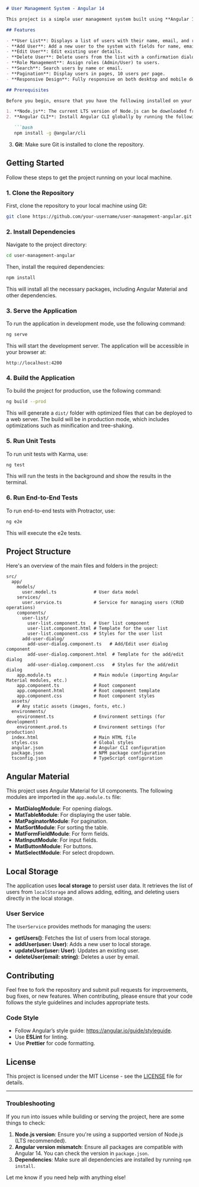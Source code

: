 ```markdown
# User Management System - Angular 14

This project is a simple user management system built using **Angular 14** and **Angular Material**. It includes functionalities such as displaying users, adding, editing, deleting users, pagination, role management, and more. The application uses **local storage** for data persistence.

## Features

- **User List**: Displays a list of users with their name, email, and role.
- **Add User**: Add a new user to the system with fields for name, email, and role.
- **Edit User**: Edit existing user details.
- **Delete User**: Delete users from the list with a confirmation dialog.
- **Role Management**: Assign roles (Admin/User) to users.
- **Search**: Search users by name or email.
- **Pagination**: Display users in pages, 10 users per page.
- **Responsive Design**: Fully responsive on both desktop and mobile devices.

## Prerequisites

Before you begin, ensure that you have the following installed on your machine:

1. **Node.js**: The current LTS version of Node.js can be downloaded from [here](https://nodejs.org/).
2. **Angular CLI**: Install Angular CLI globally by running the following command:

   ```bash
   npm install -g @angular/cli
   ```

3. **Git**: Make sure Git is installed to clone the repository.

## Getting Started

Follow these steps to get the project running on your local machine.

### 1. Clone the Repository

First, clone the repository to your local machine using Git:

```bash
git clone https://github.com/your-username/user-management-angular.git
```

### 2. Install Dependencies

Navigate to the project directory:

```bash
cd user-management-angular
```

Then, install the required dependencies:

```bash
npm install
```

This will install all the necessary packages, including Angular Material and other dependencies.

### 3. Serve the Application

To run the application in development mode, use the following command:

```bash
ng serve
```

This will start the development server. The application will be accessible in your browser at:

```
http://localhost:4200
```

### 4. Build the Application

To build the project for production, use the following command:

```bash
ng build --prod
```

This will generate a `dist/` folder with optimized files that can be deployed to a web server. The build will be in production mode, which includes optimizations such as minification and tree-shaking.

### 5. Run Unit Tests

To run unit tests with Karma, use:

```bash
ng test
```

This will run the tests in the background and show the results in the terminal.

### 6. Run End-to-End Tests

To run end-to-end tests with Protractor, use:

```bash
ng e2e
```

This will execute the e2e tests.

## Project Structure

Here's an overview of the main files and folders in the project:

```
src/
  app/
    models/
      user.model.ts              # User data model
    services/
      user.service.ts            # Service for managing users (CRUD operations)
    components/
      user-list/
        user-list.component.ts   # User list component
        user-list.component.html # Template for the user list
        user-list.component.css  # Styles for the user list
      add-user-dialog/
        add-user-dialog.component.ts   # Add/Edit user dialog component
        add-user-dialog.component.html  # Template for the add/edit dialog
        add-user-dialog.component.css   # Styles for the add/edit dialog
    app.module.ts                # Main module (importing Angular Material modules, etc.)
    app.component.ts             # Root component
    app.component.html           # Root component template
    app.component.css            # Root component styles
  assets/
    # Any static assets (images, fonts, etc.)
  environments/
    environment.ts               # Environment settings (for development)
    environment.prod.ts          # Environment settings (for production)
  index.html                     # Main HTML file
  styles.css                     # Global styles
  angular.json                   # Angular CLI configuration
  package.json                   # NPM package configuration
  tsconfig.json                  # TypeScript configuration
```

## Angular Material

This project uses Angular Material for UI components. The following modules are imported in the `app.module.ts` file:

- **MatDialogModule**: For opening dialogs.
- **MatTableModule**: For displaying the user table.
- **MatPaginatorModule**: For pagination.
- **MatSortModule**: For sorting the table.
- **MatFormFieldModule**: For form fields.
- **MatInputModule**: For input fields.
- **MatButtonModule**: For buttons.
- **MatSelectModule**: For select dropdown.

## Local Storage

The application uses **local storage** to persist user data. It retrieves the list of users from `localStorage` and allows adding, editing, and deleting users directly in the local storage.

### User Service

The `UserService` provides methods for managing the users:

- **getUsers()**: Fetches the list of users from local storage.
- **addUser(user: User)**: Adds a new user to local storage.
- **updateUser(user: User)**: Updates an existing user.
- **deleteUser(email: string)**: Deletes a user by email.

## Contributing

Feel free to fork the repository and submit pull requests for improvements, bug fixes, or new features. When contributing, please ensure that your code follows the style guidelines and includes appropriate tests.

### Code Style

- Follow Angular’s style guide: https://angular.io/guide/styleguide.
- Use **ESLint** for linting.
- Use **Prettier** for code formatting.

## License

This project is licensed under the MIT License - see the [LICENSE](LICENSE) file for details.

---

### Troubleshooting

If you run into issues while building or serving the project, here are some things to check:

1. **Node.js version**: Ensure you're using a supported version of Node.js (LTS recommended).
2. **Angular version mismatch**: Ensure all packages are compatible with Angular 14. You can check the version in `package.json`.
3. **Dependencies**: Make sure all dependencies are installed by running `npm install`.

Let me know if you need help with anything else!
